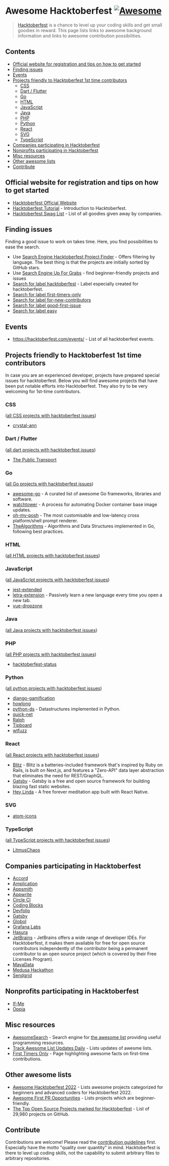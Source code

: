 # Awesome Hacktoberfest [![Awesome](https://awesome.re/badge.svg)](https://github.com/sindresorhus/awesome)

> [Hacktoberfest](https://hacktoberfest.com/) is a chance to level up your coding skills and get small goodies in reward.
> This page lists links to awesome background information and links to awesome contribution possibilities.

## Contents

- [Official website for registration and tips on how to get started](#official-website-for-registration-and-tips-on-how-to-get-started)
- [Finding issues](#finding-issues)
- [Events](#events)
- [Projects friendly to Hacktoberfest 1st time contributors](#projects-friendly-to-hacktoberfest-1st-time-contributors)
  - [CSS](#css)
  - [Dart / Flutter](#dart--flutter)
  - [Go](#go)
  - [HTML](#html)
  - [JavaScript](#javascript)
  - [Java](#java)
  - [PHP](#php)
  - [Python](#python)
  - [React](#react)
  - [SVG](#svg)
  - [TypeScript](#typescript)
- [Companies participating in Hacktoberfest](#companies-participating-in-hacktoberfest)
- [Nonprofits participating in Hacktoberfest](#nonprofits-participating-in-hacktoberfest)
- [Misc resources](#misc-resources)
- [Other awesome lists](#other-awesome-lists)
- [Contribute](#contribute)

## Official website for registration and tips on how to get started

- [Hacktoberfest Official Website](https://hacktoberfest.digitalocean.com/)
- [Hacktoberfest Tutorial](https://www.youtube.com/watch?v=mll-akn8Gqs) - Introduction to Hacktoberfest.
- [Hacktoberfest Swag List](https://hacktoberfestswaglist.com/) - List of all goodies given away by companies.

## Finding issues

Finding a good issue to work on takes time.
Here, you find possibilities to ease the search.

- Use [Search Engine Hacktoberfest Project Finder](https://hacktoberfest-projects.vercel.app/) - Offers filtering by language. The best thing is that the projects are initially sorted by GitHub stars.
- Use [Search Engine Up For Grabs](https://up-for-grabs.net/#/) - find beginner-friendly projects and issues
- [Search for label hacktoberfest](https://github.com/search?q=label%3Ahacktoberfest+state%3Aopen+type%3Aissue) - Label especially created for hacktoberfest.
- [Search for label first-timers-only](https://github.com/search?q=label%3Afirst-timers-only+state%3Aopen+type%3Aissue)
- [Search for label for-new-contributors](https://github.com/search?q=label%3Afor-new-contributors+state%3Aopen+type%3Aissue)
- [Search for label good-first-issue](https://github.com/search?q=label%3Agood-first-issue+state%3Aopen+type%3Aissue)
- [Search for label easy](https://github.com/search?q=label%3Aeasy)

## Events

- <https://hacktoberfest.com/events/> - List of all hacktoberfest events.

## Projects friendly to Hacktoberfest 1st time contributors

In case you are an experienced developer, projects have prepared special issues for hacktoberfest.
Below you will find awesome projects that have been put notable efforts into Hacktoberfest.
They also try to be very welcoming for 1st-time contributors.

### CSS

([all CSS projects with hacktoberfest issues](https://github.com/search?utf8=%E2%9C%93&q=label%3Ahacktoberfest+state%3Aopen+type%3Aissue+language%3AJava&type=Issues&ref=advsearch&l=CSS))

- [crystal-ann](https://github.com/crystal-community/crystal-ann)

### Dart / Flutter

([all dart projects with hacktoberfest issues](https://github.com/search?utf8=%E2%9C%93&q=label%3Ahacktoberfest+state%3Aopen+type%3Aissue+language%3ADart&type=Issues&ref=advsearch&l=Dart&l=))

- [The Public Transport](https://github.com/thepublictransport/thepublictransport-app)

### Go

([all Go projects with hacktoberfest issues](https://github.com/search?utf8=%E2%9C%93&q=label%3Ahacktoberfest+state%3Aopen+type%3Aissue+language%3Ago&type=Issues&ref=advsearch&l=Go))

- [awesome-go](https://github.com/avelino/awesome-go) - A curated list of awesome Go frameworks, libraries and software.
- [watchtower](https://github.com/containrrr/watchtower) - A process for automating Docker container base image updates.
- [oh-my-posh](https://github.com/JanDeDobbeleer/oh-my-posh) - The most customisable and low-latency cross platform/shell prompt renderer.
- [TheAlgorithms](https://github.com/TheAlgorithms/Go) - Algorithms and Data Structures implemented in Go, following best practices.

### HTML

([all HTML projects with hacktoberfest issues](https://github.com/search?utf8=%E2%9C%93&q=label%3Ahacktoberfest+state%3Aopen+type%3Aissue+language%3AJava&type=Issues&ref=advsearch&l=HTML))

### JavaScript

([all JavaScript projects with hacktoberfest issues](https://github.com/search?utf8=%E2%9C%93&q=label%3Ahacktoberfest+state%3Aopen+type%3Aissue+language%3AJava&type=Issues&ref=advsearch&l=JavaScript))

- [jest-extended](https://github.com/mattphillips/jest-extended)
- [letra-extension](https://github.com/jayehernandez/letra-extension) - Passively learn a new language every time you open a new tab.
- [vue-dropzone](https://github.com/rowanwins/vue-dropzone)

### Java

([all Java projects with hacktoberfest issues](https://github.com/search?utf8=%E2%9C%93&q=label%3Ahacktoberfest+state%3Aopen+type%3Aissue+language%3AJava&type=Issues&ref=advsearch&l=Java&l=))

### PHP

([all PHP projects with hacktoberfest issues](https://github.com/search?utf8=%E2%9C%93&q=label%3Ahacktoberfest+state%3Aopen+type%3Aissue+language%3APHP&type=Issues&ref=advsearch&l=&l=))

- [hacktoberfest-status](https://github.com/niclasleonbock/hacktoberfest-status)

### Python

([all python projects with hacktoberfest issues](https://github.com/search?utf8=%E2%9C%93&q=label%3Ahacktoberfest+state%3Aopen+type%3Aissue+language%3APython&type=Issues&ref=advsearch&l=Dart&l=))

- [django-gamification](https://github.com/mattjegan/django-gamification)
- [howlong](https://github.com/mattjegan/HowLong)
- [python-ds](https://github.com/prabhupant/python-ds) - Datastructures implemented in Python.
- [quick-net](https://github.com/Zwork101/quick-net)
- [Ralph](https://github.com/allegro/ralph)
- [Tipboard](https://github.com/allegro/tipboard)
- [wtfuzz](https://github.com/mattjegan/wtfuzz)

### React

([all React projects with hacktoberfest issues](https://github.com/search?utf8=%E2%9C%93&q=label%3Ahacktoberfest+state%3Aopen+type%3Aissue+language%3ADart&type=Issues&ref=advsearch&l=React&l=))

- [Blitz](https://github.com/blitz-js/blitz) - Blitz is a batteries-included framework that's inspired by Ruby on Rails, is built on Next.js, and features a "Zero-API" data layer abstraction that eliminates the need for REST/GraphQL.
- [Gatsby](https://github.com/gatsbyjs/gatsby) - Gatsby is a free and open source framework for building blazing fast static websites.
- [Hey Linda](https://github.com/heylinda/heylinda-app) - A free forever meditation app built with React Native.

### SVG

- [atom-icons](https://github.com/HackeSta/atom-icons)

### TypeScript

([all TypeScript projects with hacktoberfest issues](https://github.com/search?utf8=%E2%9C%93&q=label%3Ahacktoberfest+state%3Aopen+type%3Aissue+language%3ATypescript&type=Issues&ref=advsearch&l=Typescript))

- [LitmusChaos](https://github.com/litmuschaos/litmus/issues?q=is%3Aissue+is%3Aopen+label%3AHacktoberfest)

## Companies participating in Hacktoberfest

- [Accord](https://www.accordproject.org/events/hacktoberfest-2019/)
- [Amplication](https://www.github.com/amplication/amplication)
- [Appsmith](https://hacktoberfest.appsmith.com/)
- [Appwrite](https://medium.com/appwrite-io/hacktoberfest-2019-is-almost-here-lets-celebrate-it-together-24b311236dd)
- [Circle CI](https://circleci-public.github.io/hacktoberfest/#/)
- [Coding Blocks](https://blog.codingblocks.com/2019/cb-hacktoberfest-2019/)
- [Devfolio](https://devfolio.co/blog/hacktoberfest-2019-devfolio/)
- [Gatsby](https://github.com/gatsbyjs/store.gatsbyjs.org)
- [Globol](https://hacktoberfest.globo.com/)
- [Grafana Labs](https://github.com/grafana/grafana)
- [Hasura](https://blog.hasura.io/hasura-joins-hacktoberfest-2019/)
- [JetBrains](https://www.jetbrains.com/lp/hacktoberfest-2020/) - JetBrains offers a wide range of developer IDEs. For Hacktoberfest, it makes them available for free for open source contributors independently of the contributor being a permanent contributor to an open source project (which is covered by their Free Licenses Program).
- [MayaData](https://blog.mayadata.io/celebrate-hacktoberfest-2020-open-source-with-mayadata)
- [Medusa Hackathon](https://medusajs.com/blog/medusa-hackathon/)
- [Sendgrid](https://sendgrid.com/blog/hacktoberfest-2018-hack-on-sendgrid-open-source-projects/)

## Nonprofits participating in Hacktoberfest

- [If-Me](https://github.com/ifmeorg/ifme/labels/hacktoberfest)
- [Oppia](https://github.com/oppia/oppia/labels/Hacktoberfest)

## Misc resources

- [AwesomeSearch](https://awesomelists.top/) - Search engine for [the awesome list](https://awesome.re) providing useful programming resources.
- [Track Awesome List Updates Daily](https://www.trackawesomelist.com/) - Lists updates of awesme lists.
- [First Timers Only](https://www.firsttimersonly.com/) - Page highlighting awesome facts on first-time contributions.

## Other awesome lists

- [Awesome Hacktoberfest 2022](https://github.com/OtacilioN/awesome-hacktoberfest-2022) - Lists awesome projects categorized for beginners and advanced coders for Hacktoberfest 2022.
- [Awesome First PR Opportunities](https://github.com/MunGell/awesome-for-beginners) - Lists projects which are beginner-friendly.
- [The Top Open Source Projects marked for Hacktoberfest](https://awesomeopensource.com/projects/hacktoberfest) - List of 29,980 projects on GitHub.

## Contribute

Contributions are welcome!
Please read the [contribution guidelines](contributing.md) first.
Especially have the motto "quality over quantity" in mind.
Hacktoberfest is there to level up coding skills, not the capability to submit arbitrary files to arbitrary repositories.
